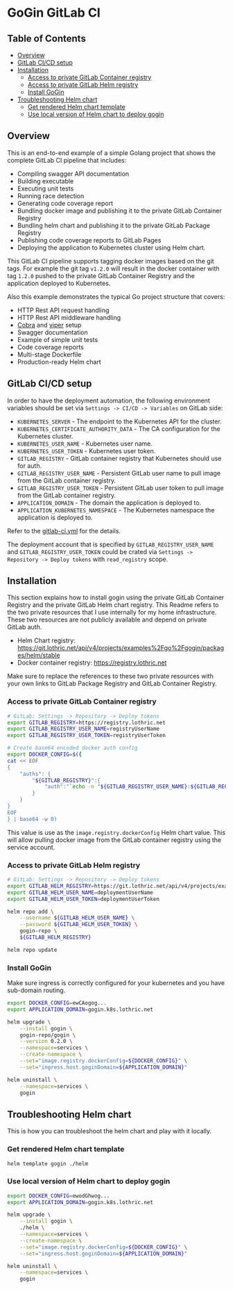 # GoGin GitLab CI <!-- omit from toc -->

## Table of Contents <!-- omit from toc -->

- [Overview](#overview)
- [GitLab CI/CD setup](#gitlab-cicd-setup)
- [Installation](#installation)
  - [Access to private GitLab Container registry](#access-to-private-gitlab-container-registry)
  - [Access to private GitLab Helm registry](#access-to-private-gitlab-helm-registry)
  - [Install GoGin](#install-gogin)
- [Troubleshooting Helm chart](#troubleshooting-helm-chart)
  - [Get rendered Helm chart template](#get-rendered-helm-chart-template)
  - [Use local version of Helm chart to deploy gogin](#use-local-version-of-helm-chart-to-deploy-gogin)

## Overview

This is an end-to-end example of a simple Golang project that shows the complete GitLab CI pipeline that includes: 
- Compiling swagger API documentation
- Building executable
- Executing unit tests
- Running race detection
- Generating code coverage report
- Bundling docker image and publishing it to the private GitLab Container Registry
- Bundling helm chart and publishing it to the private GitLab Package Registry
- Publishing code coverage reports to GitLab Pages
- Deploying the application to Kubernetes cluster using Helm chart.

This GitLab CI pipeline supports tagging docker images based on the git tags.
For example the git tag `v1.2.0` will result in the docker container with tag `1.2.0` pushed to the private GitLab Container Registry and the application deployed to Kubernetes.

Also this example demonstrates the typical Go project structure that covers:
- HTTP Rest API request handling
- HTTP Rest API middleware handling
- [Cobra](https://github.com/spf13/cobra) and [viper](https://github.com/spf13/viper) setup
- Swagger documentation
- Example of simple unit tests
- Code coverage reports
- Multi-stage Dockerfile
- Production-ready Helm chart

## GitLab CI/CD setup

In order to have the deployment automation, the following environment variables should be set via `Settings -> CI/CD -> Variables` on GitLab side:
- `KUBERNETES_SERVER` - The endpoint to the Kubernetes API for the cluster.
- `KUBERNETES_CERTIFICATE_AUTHORITY_DATA` - The CA configuration for the Kubernetes cluster.
- `KUBERNETES_USER_NAME` - Kubernetes user name.
- `KUBERNETES_USER_TOKEN` - Kubernetes user token.
- `GITLAB_REGISTRY` - GitLab container registry that Kubernetes should use for auth.
- `GITLAB_REGISTRY_USER_NAME` - Persistent GitLab user name to pull image from the GitLab container registry.
- `GITLAB_REGISTRY_USER_TOKEN` - Persistent GitLab user token to pull image from the GitLab container registry. 
- `APPLICATION_DOMAIN` - The domain the application is deployed to.
- `APPLICATION_KUBERNETES_NAMESPACE` - The Kubernetes namespace the application is deployed to.

Refer to the [gitlab-ci.yml](./.gitlab-ci.yml) for the details.

The deployment account that is specified by `GITLAB_REGISTRY_USER_NAME` and `GITLAB_REGISTRY_USER_TOKEN` could be crated via `Settings -> Repository -> Deploy tokens` with `read_registry` scope.

## Installation

This section explains how to install gogin using the private GitLab Container Registry and the private GitLab Helm chart registry.
This Readme refers to the two private resources that I use internally for my home infrastructure. These two resources are not publicly available and depend on private GitLab auth.
- Helm Chart registry: https://git.lothric.net/api/v4/projects/examples%2Fgo%2Fgogin/packages/helm/stable
- Docker container registry: https://registry.lothric.net

Make sure to replace the references to these two private resources with your own links to GitLab Package Registry and GitLab Container Registry.

### Access to private GitLab Container registry

```bash
# GitLab: Settings -> Repository -> Deploy tokens
export GITLAB_REGISTRY=https://registry.lothric.net
export GITLAB_REGISTRY_USER_NAME=registryUserName
export GITLAB_REGISTRY_USER_TOKEN=registryUserToken

# Create base64 encoded docker auth config
export DOCKER_CONFIG=$({
cat << EOF
{
    "auths": {
        "${GITLAB_REGISTRY}":{
            "auth":"`echo -n "${GITLAB_REGISTRY_USER_NAME}:${GITLAB_REGISTRY_USER_TOKEN}" | base64 -w 0`"
        }
    }
}
EOF
} | base64 -w 0)
```

This value is use as the `image.registry.dockerConfig` Helm chart value. This will allow pulling docker image from the GitLab container registry using the service account.

### Access to private GitLab Helm registry

```sh
# GitLab: Settings -> Repository -> Deploy tokens
export GITLAB_HELM_REGISTRY=https://git.lothric.net/api/v4/projects/examples%2Fgo%2Fgogin/packages/helm/stable
export GITLAB_HELM_USER_NAME=deploymentUserName
export GITLAB_HELM_USER_TOKEN=deploymentUserToken

helm repo add \
    --username ${GITLAB_HELM_USER_NAME} \
    --password ${GITLAB_HELM_USER_TOKEN} \
    gogin-repo \
    ${GITLAB_HELM_REGISTRY}

helm repo update
```

### Install GoGin

Make sure ingress is correctly configured for your kubernetes and you have sub-domain routing.

```sh
export DOCKER_CONFIG=ewCAogog...
export APPLICATION_DOMAIN=gogin.k8s.lothric.net

helm upgrade \
    --install gogin \
    gogin-repo/gogin \
    --version 0.2.0 \
    --namespace=services \
    --create-namespace \
    --set="image.registry.dockerConfig=${DOCKER_CONFIG}" \
    --set="ingress.host.goginDomain=${APPLICATION_DOMAIN}"

helm uninstall \
    --namespace=services \
    gogin
```

## Troubleshooting Helm chart

This is how you can troubleshoot the helm chart and play with it locally.

### Get rendered Helm chart template

```sh
helm template gogin ./helm
```

### Use local version of Helm chart to deploy gogin

```sh
export DOCKER_CONFIG=ewodGhwog...
export APPLICATION_DOMAIN=gogin.k8s.lothric.net

helm upgrade \
    --install gogin \
    ./helm \
    --namespace=services \
    --create-namespace \
    --set="image.registry.dockerConfig=${DOCKER_CONFIG}" \
    --set="ingress.host.goginDomain=${APPLICATION_DOMAIN}"

helm uninstall \
    --namespace=services \
    gogin
```